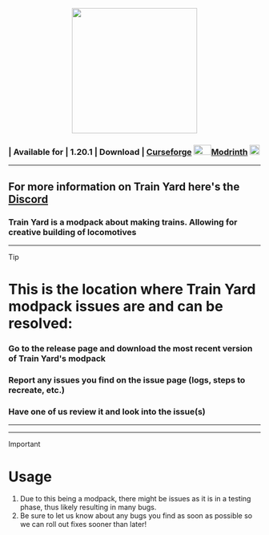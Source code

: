<p align="center">
  <img width="250" height="250" src="https://cdn.discordapp.com/attachments/1130537406790119565/1244491443159044117/Untitled32_2024040TrainYard8124909.png?ex=66554e79&is=6653fcf9&hm=441b5400ee7d9032ea249e59029a8b190d1199ec241cc716408dd0cf00fd10de&">
</p>

### | Available for | 1.20.1 | Download | [Curseforge]() <img width="35" height="20" src="https://cdn.discordapp.com/attachments/1130537406790119565/1244489287722991706/forge_logo.png?ex=66554c77&is=6653faf7&hm=c509168cf3e0841a278de7868824330095a48a6ab89040d32f02c40d2d1ae1d3&">[Modrinth]()  <img width="20" height="20" src="https://cdn.discordapp.com/attachments/1130537406790119565/1244487237773561958/logo.png?ex=66554a8e&is=6653f90e&hm=0c5009afea6fc09c41c17cf45cce5c38dc83de262594e701d35d800b77f85718&">
-------------------------------------------------------------------------
## For more information on Train Yard here's the [Discord](https://discord.gg/ueCwGSRqh9)


### Train Yard is a modpack about making trains. Allowing for creative building of locomotives

----------------------------------------------------------------------------------
> [!TIP]
> # This is the location where Train Yard modpack issues are and can be resolved:
> ### Go to the release page and download the most recent version of Train Yard's modpack
> ### Report any issues you find on the issue page (logs, steps to recreate, etc.)
> ### Have one of us review it and look into the issue(s)
----------------------------------------------------------------------------------



-------------------------------------------------------------------------
> [!IMPORTANT]
> # Usage
> 1. Due to this being a modpack, there might be issues as it is in a testing phase, thus likely resulting in many bugs.
> 2. Be sure to let us know about any bugs you find as soon as possible so we can roll out fixes sooner than later!
